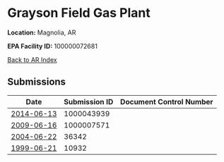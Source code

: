 # Grayson Field Gas Plant

**Location:** Magnolia, AR

**EPA Facility ID:** 100000072681

[Back to AR Index](../../index.md)

## Submissions

| Date | Submission ID | Document Control Number |
|------|--------------|-------------------------|
| [2014-06-13](submissions/1000043939.md) | 1000043939 |  |
| [2009-06-16](submissions/1000007571.md) | 1000007571 |  |
| [2004-06-22](submissions/36342.md) | 36342 |  |
| [1999-06-21](submissions/10932.md) | 10932 |  |
